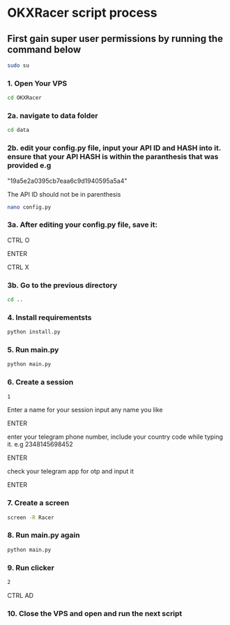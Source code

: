 # OKXRacer script process
## First gain  super user permissions by running the command below
```sh
sudo su
```
### 1. Open Your VPS
```sh
cd OKXRacer
```
### 2a. navigate to data folder
```sh
cd data
```
### 2b. edit your config.py file, input your API ID and HASH into it. ensure that your API HASH is within the paranthesis that was provided e.g

"19a5e2a0395cb7eaa6c9d1940595a5a4"

The API ID should not be in parenthesis
```sh
nano config.py
``` 
### 3a. After editing your config.py file, save it:
CTRL O

ENTER 

CTRL X
### 3b. Go to the previous directory 
```sh
cd ..
```
### 4. Install requirementsts
```sh
python install.py
```
### 5. Run main.py
```sh
python main.py
```
### 6. Create a session
```sh
1
```
Enter a name for your session input any name you like

ENTER

enter your telegram phone number, include your country code while typing it. e.g 2348145698452

ENTER

check your telegram app for otp and input it

ENTER
### 7. Create a screen
```sh
screen -R Racer
```
### 8. Run main.py again
```sh
python main.py
```
### 9. Run clicker
```sh
2
```
CTRL AD
### 10. Close the VPS and open and run the next script
